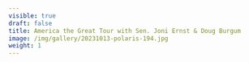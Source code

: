 ```yaml
---
visible: true
draft: false
title: America the Great Tour with Sen. Joni Ernst & Doug Burgum
image: /img/gallery/20231013-polaris-194.jpg
weight: 1
---
```

